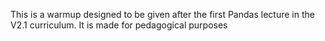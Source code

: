 This is a warmup designed to be given after the first Pandas lecture in the V2.1 curriculum.  It is made for pedagogical purposes

